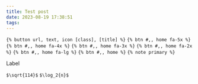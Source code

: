 ```yaml
---
title: Test post
date: 2023-08-19 17:38:51
tags: 
---
```


`{% button url, text, icon [class], [title] %}`
`{% btn #,, home fa-5x %}`
`{% btn #,, home fa-4x %}`
`{% btn #,, home fa-3x %}`
`{% btn #,, home fa-2x %}`
`{% btn #,, home fa-lg %}`
`{% btn #,, home %}`
`{% note primary %}`



<span class="label label-primary">Label</span>



`$\sqrt{114}$`
`$\log_2{n}$`
